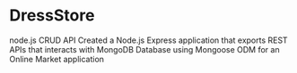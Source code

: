 # DressStore
node.js CRUD API
Created a Node.js Express application that exports REST APIs that interacts with MongoDB Database using Mongoose ODM for an Online Market application
